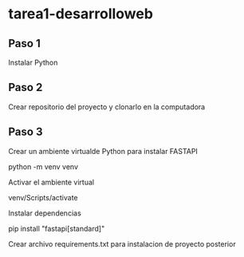 # tarea1-desarrolloweb

## Paso 1
Instalar Python

## Paso 2
Crear repositorio del proyecto y clonarlo en la computadora

## Paso 3
Crear un ambiente virtualde Python para instalar FASTAPI

python -m venv venv

Activar el ambiente virtual

venv/Scripts/activate

Instalar dependencias

pip install "fastapi[standard]"

Crear archivo requirements.txt para instalacion de proyecto posterior